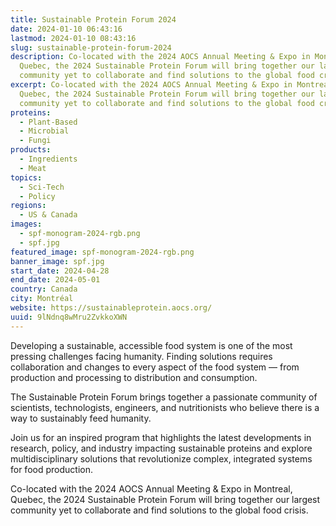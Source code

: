 ```yaml
---
title: Sustainable Protein Forum 2024
date: 2024-01-10 06:43:16
lastmod: 2024-01-10 08:43:16
slug: sustainable-protein-forum-2024
description: Co-located with the 2024 AOCS Annual Meeting & Expo in Montreal,
  Quebec, the 2024 Sustainable Protein Forum will bring together our largest
  community yet to collaborate and find solutions to the global food crisis.
excerpt: Co-located with the 2024 AOCS Annual Meeting & Expo in Montreal,
  Quebec, the 2024 Sustainable Protein Forum will bring together our largest
  community yet to collaborate and find solutions to the global food crisis.
proteins:
  - Plant-Based
  - Microbial
  - Fungi
products:
  - Ingredients
  - Meat
topics:
  - Sci-Tech
  - Policy
regions:
  - US & Canada
images:
  - spf-monogram-2024-rgb.png
  - spf.jpg
featured_image: spf-monogram-2024-rgb.png
banner_image: spf.jpg
start_date: 2024-04-28
end_date: 2024-05-01
country: Canada
city: Montréal
website: https://sustainableprotein.aocs.org/
uuid: 9lNdnq8wMru2ZvkkoXWN
---
```

Developing a sustainable, accessible food system is one of the most pressing challenges facing humanity. Finding solutions requires collaboration and changes to every aspect of the food system — from production and processing to distribution and consumption.

The Sustainable Protein Forum brings together a passionate community of scientists, technologists, engineers, and nutritionists who believe there is a way to sustainably feed humanity.

Join us for an inspired program that highlights the latest developments in research, policy, and industry impacting sustainable proteins and explore multidisciplinary solutions that revolutionize complex, integrated systems for food production.

Co-located with the 2024 AOCS Annual Meeting & Expo in Montreal, Quebec, the 2024 Sustainable Protein Forum will bring together our largest community yet to collaborate and find solutions to the global food crisis.